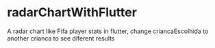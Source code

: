 # radarChartWithFlutter
A radar chart like Fifa player stats in flutter, change criancaEscolhida to another crianca to see diferent results
